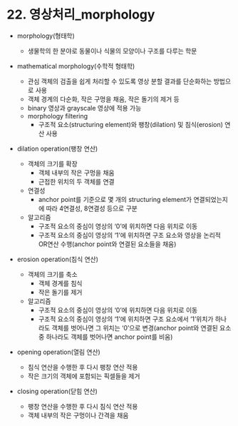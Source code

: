 # 22. 영상처리_morphology

- morphology(형태학)
    - 생물학의 한 분야로 동물이나 식물의 모양이나 구조를 다루는 학문
    
- mathematical morphology(수학적 형태학)
    - 관심 객체의 검출을 쉽게 처리할 수 있도록 영상 분할 결과를 단순화하는 방법으로 사용
    - 객체 경계의 다순화, 작은 구멍을 채움, 작은 돌기의 제거 등
    - binary 영상과 grayscale 영상에 적용 가능
    - morphology filtering
        - 구조적 요소(structuring element)와 팽창(dilation) 및 침식(erosion) 연산 사용
        
- dilation operation(팽창 연산)
    - 객체의 크기를 확장
        - 객체 내부의 작은 구멍을 채움
        - 근접한 위치의 두 객체를 연결
    - 연결성
        - anchor point를 기준으로 몇 개의 structuring element가 연결되었는지에 따라 4연결성, 8연결성 등으로 구분
    - 알고리즘
        - 구조적 요소의 중심이 영상의 ‘0’에 위치하면 다음 위치로 이동
        - 구조적 요소의 중심이 영상의 ‘1’에 위치하면 구조 요소와 영상을 논리적 OR연산 수행(anchor point와 연결된 요소들을 채움)
        
- erosion operation(침식 연산)
    - 객체의 크기를 축소
        - 객체 경계를 침식
        - 작은 돌기를 제거
    - 알고리즘
        - 구조적 요소의 중심이 영상의 ‘0’에 위치하면 다음 위치로 이동
        - 구조적 요소의 중심이 영상의 ‘1’에 위치하면 구조 요소에서 ‘1’위치가 하나라도 객체를 벗어나면 그 위치는 ‘0’으로 변경(anchor point와 연결된 요소 중 하나라도 객체를 벗어나면 anchor point를 비움)
        
- opening operation(열림 연산)
    - 침식 연산을 수행한 후 다시 팽창 연산 적용
    - 작은 크기의 객체에 포함되는 픽셀들을 제거
    
- closing operation(닫힘 연산)
    - 팽창 연산을 수행한 후 다시 침식 연산 적용
    - 객체 내부의 작은 구멍이나 간격을 채움